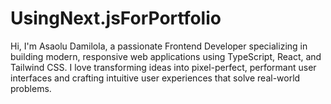 # UsingNext.jsForPortfolio
Hi, I'm Asaolu Damilola, a passionate Frontend Developer specializing in building modern, responsive web applications using TypeScript, React, and Tailwind CSS. I love transforming ideas into pixel-perfect, performant user interfaces and crafting intuitive user experiences that solve real-world problems.
